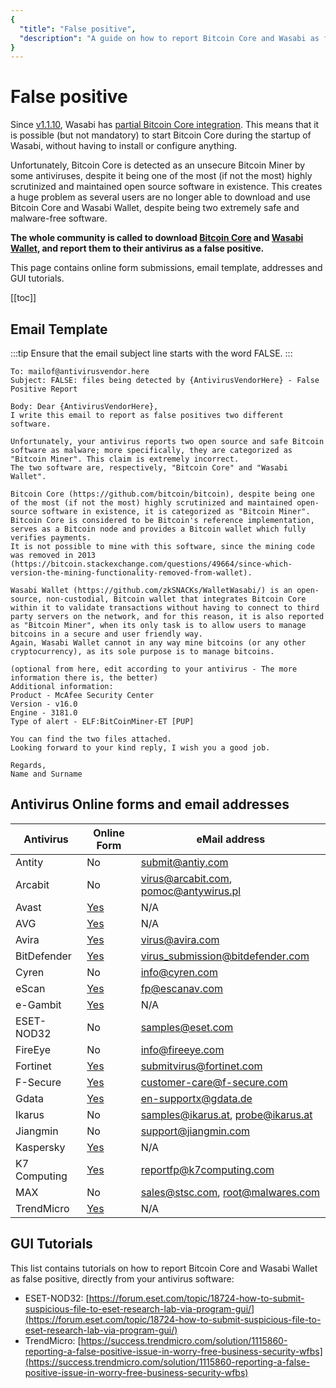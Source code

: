```yaml
---
{
  "title": "False positive",
  "description": "A guide on how to report Bitcoin Core and Wasabi as false positive. This is the Wasabi documentation, an archive of knowledge about the open-source, non-custodial and privacy-focused Bitcoin wallet for desktop."
}
---
```


# False positive

Since [v1.1.10](https://github.com/zkSNACKs/WalletWasabi/releases/tag/v1.1.10), Wasabi has [partial Bitcoin Core integration](https://github.com/zkSNACKs/WalletWasabi/pull/2495).
This means that it is possible (but not mandatory) to start Bitcoin Core during the startup of Wasabi, without having to install or configure anything.

Unfortunately, Bitcoin Core is detected as an unsecure Bitcoin Miner by some antiviruses, despite it being one of the most (if not the most) highly scrutinized and maintained open source software in existence.
This creates a huge problem as several users are no longer able to download and use Bitcoin Core and Wasabi Wallet, despite being two extremely safe and malware-free software.

**The whole community is called to download [Bitcoin Core](https://bitcoincore.org/en/download/) and [Wasabi Wallet](https://wasabiwallet.io/#download), and report them to their antivirus as a false positive.**

This page contains online form submissions, email template, addresses and GUI tutorials.

[[toc]]

## Email Template
:::tip
Ensure that the email subject line starts with the word FALSE.
:::

```
To: mailof@antivirusvendor.here
Subject: FALSE: files being detected by {AntivirusVendorHere} - False Positive Report

Body: Dear {AntivirusVendorHere},
I write this email to report as false positives two different software.

Unfortunately, your antivirus reports two open source and safe Bitcoin software as malware; more specifically, they are categorized as "Bitcoin Miner". This claim is extremely incorrect.
The two software are, respectively, "Bitcoin Core" and "Wasabi Wallet".

Bitcoin Core (https://github.com/bitcoin/bitcoin), despite being one of the most (if not the most) highly scrutinized and maintained open-source software in existence, it is categorized as "Bitcoin Miner".
Bitcoin Core is considered to be Bitcoin's reference implementation, serves as a Bitcoin node and provides a Bitcoin wallet which fully verifies payments.
It is not possible to mine with this software, since the mining code was removed in 2013 (https://bitcoin.stackexchange.com/questions/49664/since-which-version-the-mining-functionality-removed-from-wallet).

Wasabi Wallet (https://github.com/zkSNACKs/WalletWasabi/) is an open-source, non-custodial, Bitcoin wallet that integrates Bitcoin Core within it to validate transactions without having to connect to third party servers on the network, and for this reason, it is also reported as "Bitcoin Miner", when its only task is to allow users to manage bitcoins in a secure and user friendly way.
Again, Wasabi Wallet cannot in any way mine bitcoins (or any other cryptocurrency), as its sole purpose is to manage bitcoins.

(optional from here, edit according to your antivirus - The more information there is, the better)
Additional information:
Product - McAfee Security Center
Version - v16.0
Engine - 3181.0
Type of alert - ELF:BitCoinMiner-ET [PUP]

You can find the two files attached.
Looking forward to your kind reply, I wish you a good job.

Regards,
Name and Surname
```

## Antivirus Online forms and email addresses
  
|Antivirus  | Online Form | eMail address
|----  | ----   | ---- |
|Antity | No | [submit@antiy.com](mailto:submit@antiy.com)
|Arcabit | No | [virus@arcabit.com](mailto:virus@arcabit.com), [pomoc@antywirus.pl](mailto:pomoc@antywirus.pl)
|Avast | [Yes](https://www.avast.com/false-positive-file-form.php) | N/A
|AVG | [Yes](https://www.avg.com/en-us/false-positive-file-form) | N/A
|Avira | [Yes](https://www.avira.com/en/analysis/submit) | [virus@avira.com](mailto:virus@avira.com)
|BitDefender | [Yes](https://www.bitdefender.com/submit/) | [virus_submission@bitdefender.com](mailto:virus_submission@bitdefender.com)
|Cyren | No | [info@cyren.com](mailto:info@cyren.com)
|eScan | [Yes](http://support.mwti.net/support/index.php) | [fp@escanav.com](mailto:fp@escanav.com)
|e-Gambit  | [Yes](https://tehtris.com/en/fp-egambit/) | N/A
|ESET-NOD32  | No | [samples@eset.com](mailto:samples@eset.com)
|FireEye  | No | [info@fireeye.com](mailto:info@fireeye.com)
|Fortinet  | [Yes](https://fortiguard.com/faq/onlinescanner) | [submitvirus@fortinet.com](mailto:submitvirus@fortinet.com)
|F-Secure  | [Yes](https://www.f-secure.com/en/business/support-and-downloads/submit-a-sample) | [customer-care@f-secure.com](mailto:customer-care@f-secure.com)
|Gdata  | [Yes](https://su.gdatasoftware.com/en/sample-submission) | [en-supportx@gdata.de](mailto:en-supportx@gdata.de)
|Ikarus  | No | [samples@ikarus.at](mailto:samples@ikarus.at), [probe@ikarus.at](mailto:probe@ikarus.at)
|Jiangmin  | No | [support@jiangmin.com](mailto:support@jiangmin.com)
|Kaspersky  | [Yes](https://virusdesk.kaspersky.com/) | N/A
|K7 Computing | [Yes](https://www.k7computing.com/us/contact-us) | [reportfp@k7computing.com](mailto:reportfp@k7computing.com)
|MAX  | No | [sales@stsc.com](mailto:sales@stsc.com), [root@malwares.com](mailto:root@malwares.com)
|TrendMicro  | [Yes](https://www.trendmicro.com/en_us/about/legal/detection-reevaluation.html) | N/A

## GUI Tutorials

This list contains tutorials on how to report Bitcoin Core and Wasabi Wallet as false positive, directly from your antivirus software:

- ESET-NOD32: [https://forum.eset.com/topic/18724-how-to-submit-suspicious-file-to-eset-research-lab-via-program-gui/](https://forum.eset.com/topic/18724-how-to-submit-suspicious-file-to-eset-research-lab-via-program-gui/)
- TrendMicro: [https://success.trendmicro.com/solution/1115860-reporting-a-false-positive-issue-in-worry-free-business-security-wfbs](https://success.trendmicro.com/solution/1115860-reporting-a-false-positive-issue-in-worry-free-business-security-wfbs)

